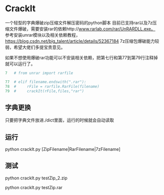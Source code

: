 # CrackIt
一个轻型的字典爆破zip压缩文件解压密码的python脚本
目前已支持rar以及7z压缩文件爆破，需要安装rar的依赖http://www.rarlab.com/rar/UnRARDLL.exe。
参考安装unrar模块以及相关依赖教程，https://blog.csdn.net/big_talent/article/details/52367184
7z压缩包爆破能力较弱，希望大佬们多提宝贵意见。

如果不想使用爆破rar功能可以不安装相关依赖，把第七行和第77到第79行注释掉就可以运行了。
```python
7   # from unrar import rarfile

77  # elif filename.endswith(".rar"):
78  #     rFile = rarfile.RarFile(filename)
79  #     crackIt(rFile,files,"rar")
```
## 字典更换
只要把字典文件放进./dict里面，运行的时候就会自动读取
## 运行
python crackIt.py [ZipFilename|RarFilename|7zFilename]
## 测试
python crackIt.py testZip_2.zip

python crackIt.py testZip.rar
